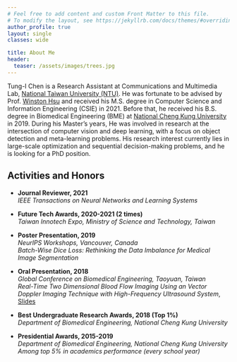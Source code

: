 ```yaml
---
# Feel free to add content and custom Front Matter to this file.
# To modify the layout, see https://jekyllrb.com/docs/themes/#overriding-theme-defaults
author_profile: true
layout: single
classes: wide

title: About Me
header:
  teaser: /assets/images/trees.jpg
---
```

Tung-I Chen is a Research Assistant at Communications and Multimedia Lab, [National Taiwan University (NTU)](https://www.ntu.edu.tw/english/). He was fortunate to be advised by Prof. [Winston Hsu](https://winstonhsu.info/) and received his M.S. degree in Computer Science and Information Engineering (CSIE) in 2021. Before that, he received his B.S. degree in Biomedical Engineering (BME) at [National Cheng Kung University](https://www.ncku.edu.tw/) in 2019. During his Master’s years, He was involved in research at the intersection of computer vision and deep learning, with a focus on object detection and meta-learning problems. His research interest currently lies in large-scale optimization and sequential decision-making problems, and he is looking for a PhD position.

## Activities and Honors
- **Journal Reviewer, 2021**
    <br>
    *IEEE Transactions on Neural Networks and Learning Systems*

- **Future Tech Awards, 2020-2021 (2 times)**
    <br>
    *Taiwan Innotech Expo, Ministry of Science and Technology, Taiwan*

- **Poster Presentation, 2019**
    <br>
    *NeurIPS Workshops, Vancouver, Canada*
    <br>
    *Batch-Wise Dice Loss: Rethinking the Data Imbalance for Medical Image Segmentation*

- **Oral Presentation, 2018**
    <br>
    *Global Conference on Biomedical Engineering, Taoyuan, Taiwan*
    <br>
    *Real-Time Two Dimensional Blood Flow Imaging Using an Vector Doppler Imaging Technique with High-Frequency Ultrasound System*, [Slides](https://docs.google.com/presentation/d/1kXhBWk8gdnHvD_-xbsCo40wpE9OOk36x421Jm2bKv-4/edit?usp=sharing)

- **Best Undergraduate Research Awards, 2018 (Top 1\%)**
    <br>
    *Department of Biomedical Engineering, National Cheng Kung University*

- **Presidential Awards, 2015-2019**
    <br>
    *Department of Biomedical Engineering, National Cheng Kung University*
    *Among top 5% in academics performance (every school year)*

